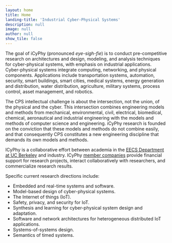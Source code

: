 ```yaml
---
layout: home
title: Home
landing-title: 'Industrial Cyber-Physical Systems'
description: null
image: null
author: null
show_tile: false
---
```


The goal of iCyPhy (pronounced _eye-sigh-fie_) is to conduct pre-competitive research on architectures and design, modeling, and analysis techniques for cyber-physical systems, with emphasis on industrial applications. Cyber-physical systems integrate computing, networking, and physical components. Applications include transportation systems, automation, security, smart buildings, smart cities, medical systems, energy generation and distribution, water distribution, agriculture, military systems, process control, asset management, and robotics.

The CPS intellectual challenge is about the intersection, not the union, of the physical and the cyber. This intersection combines engineering models and methods from mechanical, environmental, civil, electrical, biomedical, chemical, aeronautical and industrial engineering with the models and methods of computer science and engineering. iCyPhy research is founded on the conviction that these models and methods do not combine easily, and that consequently CPS constitutes a new engineering discipline that demands its own models and methods.

ICyPhy is a collaborative effort between academia in the [EECS Department at UC Berkeley](https://eecs.berkeley.edu/) and industry. ICyPhy [member companies]() provide financial support for research projects, interact collaboratively with researchers, and commercialize research results.

Specific current research directions include:

* Embedded and real-time systems and software.
* Model-based design of cyber-physical systems.
* The Internet of things (IoT).
* Safety, privacy, and security for IoT.
* Synthesis and learning for cyber-physical system design and adaptation.
* Software and network architectures for heterogeneous distributed IoT applications.
* Systems-of-systems design.
* Semantics of timed systems.

